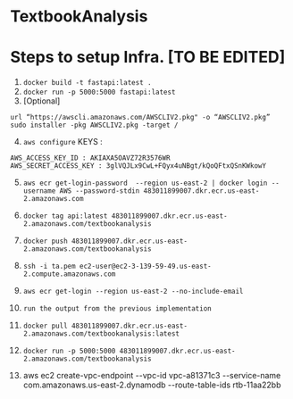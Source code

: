 # TextbookAnalysis

# Steps to setup Infra. [TO BE EDITED]

1. `docker build -t fastapi:latest .`
2. `docker run -p 5000:5000 fastapi:latest`
3. [Optional]
```
url “https://awscli.amazonaws.com/AWSCLIV2.pkg" -o “AWSCLIV2.pkg”
sudo installer -pkg AWSCLIV2.pkg -target /
```
4. `aws configure`
KEYS : 
```
AWS_ACCESS_KEY_ID : AKIAXA5OAVZ72R3576WR
AWS_SECRET_ACCESS_KEY : 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
```

5. `aws ecr get-login-password  --region us-east-2 | docker login --username AWS --password-stdin 483011899007.dkr.ecr.us-east-2.amazonaws.com`

6. `docker tag api:latest 483011899007.dkr.ecr.us-east-2.amazonaws.com/textbookanalysis`

7. `docker push 483011899007.dkr.ecr.us-east-2.amazonaws.com/textbookanalysis`

8. `ssh -i ta.pem ec2-user@ec2-3-139-59-49.us-east-2.compute.amazonaws.com`

9. `aws ecr get-login --region us-east-2 --no-include-email`

10. `run the output from the previous implementation`

11. `docker pull 483011899007.dkr.ecr.us-east-2.amazonaws.com/textbookanalysis:latest`

12. `docker run -p 5000:5000 483011899007.dkr.ecr.us-east-2.amazonaws.com/textbookanalysis`

13. aws ec2 create-vpc-endpoint --vpc-id vpc-a81371c3 --service-name com.amazonaws.us-east-2.dynamodb --route-table-ids rtb-11aa22bb